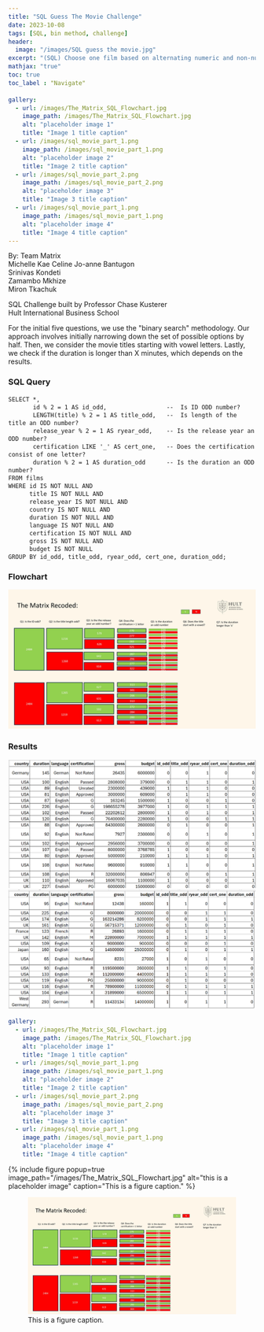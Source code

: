 ```yaml
---
title: "SQL Guess The Movie Challenge"
date: 2023-10-08
tags: [SQL, bin method, challenge]
header:
  image: "/images/SQL guess the movie.jpg"
excerpt: "(SQL) Choose one film based on alternating numeric and non-numeric yes/no questions. Only 3 maximum questions per column are allowed. "
mathjax: "true"
toc: true
toc_label : "Navigate"

gallery:
  - url: /images/The_Matrix_SQL_Flowchart.jpg
    image_path: /images/The_Matrix_SQL_Flowchart.jpg
    alt: "placeholder image 1"
    title: "Image 1 title caption"
  - url: /images/sql_movie_part_1.png
    image_path: /images/sql_movie_part_1.png
    alt: "placeholder image 2"
    title: "Image 2 title caption"
  - url: /images/sql_movie_part_2.png
    image_path: /images/sql_movie_part_2.png
    alt: "placeholder image 3"
    title: "Image 3 title caption"
  - url: /images/sql_movie_part_1.png
    image_path: /images/sql_movie_part_1.png
    alt: "placeholder image 4"
    title: "Image 4 title caption"
---
```

By: Team Matrix <br>
Michelle Kae Celine Jo-anne Bantugon<br>
Srinivas Kondeti <br>
Zamambo Mkhize <br>
Miron Tkachuk<br>

SQL Challenge built by Professor Chase Kusterer <br>
Hult International Business School<br>

For the initial five questions, we use the "binary search" methodology. Our approach involves initially narrowing down the set of possible options by half. Then, we consider the movie titles starting with vowel letters. Lastly, we check if the duration is longer than X minutes, which depends on the results.

### SQL Query
```
SELECT *, 
       id % 2 = 1 AS id_odd,                 --  Is ID ODD number?
       LENGTH(title) % 2 = 1 AS title_odd,   --  Is length of the title an ODD number?
       release_year % 2 = 1 AS ryear_odd,    -- Is the release year an ODD number?
       certification LIKE '_' AS cert_one,   -- Does the certification consist of one letter?
       duration % 2 = 1 AS duration_odd      -- Is the duration an ODD number?
FROM films
WHERE id IS NOT NULL AND
      title IS NOT NULL AND
      release_year IS NOT NULL AND
      country IS NOT NULL AND
      duration IS NOT NULL AND
      language IS NOT NULL AND
      certification IS NOT NULL AND
      gross IS NOT NULL AND
      budget IS NOT NULL
GROUP BY id_odd, title_odd, ryear_odd, cert_one, duration_odd;
```
### Flowchart
![Flowchart](/images/The_Matrix_SQL_Flowchart.jpg)

### <b> Results </b><br>
![SQL Query Results](/images/sql_movie_part_1.png)
<br>
![SQL Query Results](/images/sql_movie_part_2.png)
```yaml
gallery:
  - url: /images/The_Matrix_SQL_Flowchart.jpg
    image_path: /images/The_Matrix_SQL_Flowchart.jpg
    alt: "placeholder image 1"
    title: "Image 1 title caption"
  - url: /images/sql_movie_part_1.png
    image_path: /images/sql_movie_part_1.png
    alt: "placeholder image 2"
    title: "Image 2 title caption"
  - url: /images/sql_movie_part_2.png
    image_path: /images/sql_movie_part_2.png
    alt: "placeholder image 3"
    title: "Image 3 title caption"
  - url: /images/sql_movie_part_1.png
    image_path: /images/sql_movie_part_1.png
    alt: "placeholder image 4"
    title: "Image 4 title caption"
```
{% include figure popup=true image_path="/images/The_Matrix_SQL_Flowchart.jpg" alt="this is a placeholder image" caption="This is a figure caption." %}

<figure>
  <a href="/images/The_Matrix_SQL_Flowchart.jpg" class="image-popup" title="This is a figure caption.">
    <img src="/images/The_Matrix_SQL_Flowchart.jpg" alt="this is a placeholder image">
  </a>
  <figcaption>This is a figure caption.</figcaption>
</figure>

